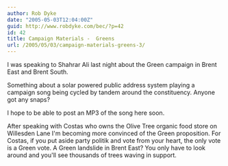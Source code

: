 ```yaml
---
author: Rob Dyke
date: "2005-05-03T12:04:00Z"
guid: http://www.robdyke.com/bec/?p=42
id: 42
title: Campaign Materials -  Greens
url: /2005/05/03/campaign-materials-greens-3/
---
```

I was speaking to Shahrar Ali last night about the Green campaign in Brent East and Brent South.

Something about a solar powered public address system playing a campaign song being cycled by tandem around the constituency. Anyone got any snaps?

I hope to be able to post an MP3 of the song here soon.

After speaking with Costas who owns the Olive Tree organic food store on Willesden Lane I'm becoming more convinced of the Green proposition. For Costas, if you put aside party politik and vote from your heart, the only vote is a Green vote. A Green landslide in Brent East? You only have to look around and you'll see thousands of trees waving in support.